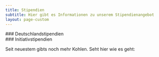 ```yaml
---
title: Stipendien
subtitle: Hier gibt es Informationen zu unserem Stipendienangebot
layout: page-custom
---
```

<div class="box" markdown="1">
### Deutschlandstipendien
</div>

<div class="box" markdown="1">
### Initiativstipendien

Seit neuestem gibts noch mehr Kohlen. Seht hier wie es geht:
</div>
